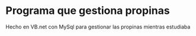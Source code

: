 # Programa que gestiona propinas
Hecho en VB.net con MySql para gestionar las propinas mientras estudiaba